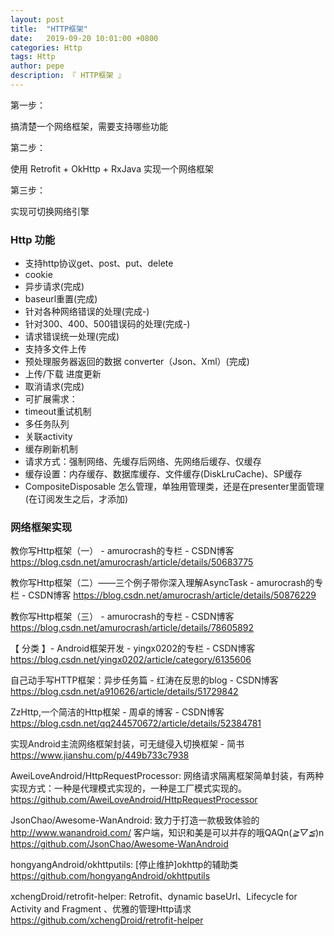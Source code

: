 ```yaml
---
layout: post
title:  "HTTP框架"
date:   2019-09-20 10:01:00 +0800
categories: Http
tags: Http
author: pepe
description: 『 HTTP框架 』
---
```


第一步：

搞清楚一个网络框架，需要支持哪些功能

第二步：

使用 Retrofit + OkHttp + RxJava  实现一个网络框架

第三步：

实现可切换网络引擎

### **Http 功能**

* 支持http协议get、post、put、delete
* cookie
* 异步请求(完成)
* baseurl重置(完成)
* 针对各种网络错误的处理(完成-)
* 针对300、400、500错误码的处理(完成-)
* 请求错误统一处理(完成)
* 支持多文件上传
* 预处理服务器返回的数据 converter（Json、Xml）(完成)
* 上传/下载 进度更新
* 取消请求(完成)
* 可扩展需求：
* timeout重试机制
* 多任务队列
* 关联activity
* 缓存刷新机制
* 请求方式：强制网络、先缓存后网络、先网络后缓存、仅缓存
* 缓存设置：内存缓存、数据库缓存、文件缓存(DiskLruCache)、SP缓存
* CompositeDisposable 怎么管理，单独用管理类，还是在presenter里面管理(在订阅发生之后，才添加)

### **网络框架实现**







































教你写Http框架（一） - amurocrash的专栏 - CSDN博客
https://blog.csdn.net/amurocrash/article/details/50683775

教你写Http框架（二）——三个例子带你深入理解AsyncTask - amurocrash的专栏 - CSDN博客
https://blog.csdn.net/amurocrash/article/details/50876229

教你写Http框架（三） - amurocrash的专栏 - CSDN博客
https://blog.csdn.net/amurocrash/article/details/78605892

【 分类 】- Android框架开发 - yingx0202的专栏 - CSDN博客
https://blog.csdn.net/yingx0202/article/category/6135606

自己动手写HTTP框架：异步任务篇 - 红涛在反思的blog - CSDN博客
https://blog.csdn.net/a910626/article/details/51729842

ZzHttp,一个简洁的Http框架 - 周卓的博客 - CSDN博客
https://blog.csdn.net/qq244570672/article/details/52384781

实现Android主流网络框架封装，可无缝侵入切换框架 - 简书
https://www.jianshu.com/p/449b733c7938


AweiLoveAndroid/HttpRequestProcessor: 网络请求隔离框架简单封装，有两种实现方式：一种是代理模式实现的，一种是工厂模式实现的。
https://github.com/AweiLoveAndroid/HttpRequestProcessor

JsonChao/Awesome-WanAndroid: 致力于打造一款极致体验的 http://www.wanandroid.com/ 客户端，知识和美是可以并存的哦QAQn(*≧▽≦*)n
https://github.com/JsonChao/Awesome-WanAndroid

hongyangAndroid/okhttputils: [停止维护]okhttp的辅助类
https://github.com/hongyangAndroid/okhttputils

xchengDroid/retrofit-helper: Retrofit、dynamic baseUrl、Lifecycle for Activity and Fragment 、优雅的管理Http请求
https://github.com/xchengDroid/retrofit-helper


